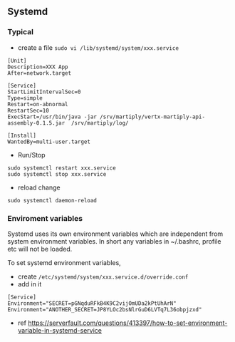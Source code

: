 ## Systemd


### Typical
- create a file `sudo vi /lib/systemd/system/xxx.service`
```
[Unit]
Description=XXX App
After=network.target

[Service]
StartLimitIntervalSec=0
Type=simple
Restart=on-abnormal
RestartSec=10
ExecStart=/usr/bin/java -jar /srv/martiply/vertx-martiply-api-assembly-0.1.5.jar  /srv/martiply/log/

[Install]
WantedBy=multi-user.target

```

- Run/Stop
```
sudo systemctl restart xxx.service
sudo systemctl stop xxx.service

```
- reload change
```
sudo systemctl daemon-reload
```

### Enviroment variables
Systemd uses its own environment variables which are independent from system environment variables. In short any variables in ~/.bashrc, profile etc will not be loaded.

To set systemd environment variables,
- create `/etc/systemd/system/xxx.service.d/override.conf`
- add in it
```
[Service]
Environment="SECRET=pGNqduRFkB4K9C2vijOmUDa2kPtUhArN"
Environment="ANOTHER_SECRET=JP8YLOc2bsNlrGuD6LVTq7L36obpjzxd"
```
- ref https://serverfault.com/questions/413397/how-to-set-environment-variable-in-systemd-service
